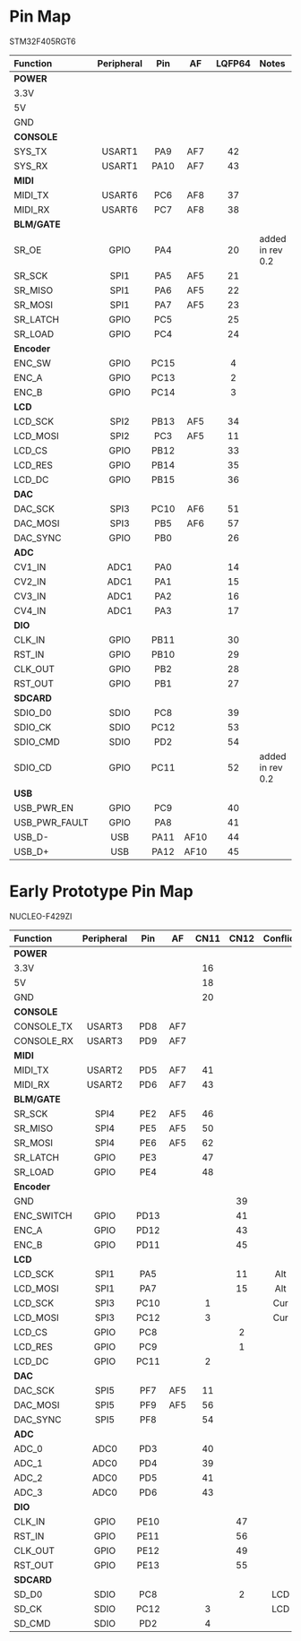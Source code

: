 # Pin Map

STM32F405RGT6

| Function      | Peripheral| Pin   | AF    | LQFP64 | Notes            |
| :---          | :---:     | :---: | :---: | :---:  | :---             |
| **POWER**     |           |       |       |        |                  |
| 3.3V          |           |       |       |        |                  |
| 5V            |           |       |       |        |                  |
| GND           |           |       |       |        |                  |
| **CONSOLE**   |           |       |       |        |                  |
| SYS_TX        | USART1    | PA9   | AF7   | 42     |                  |
| SYS_RX        | USART1    | PA10  | AF7   | 43     |                  |
| **MIDI**      |           |       |       |        |                  |
| MIDI_TX       | USART6    | PC6   | AF8   | 37     |                  |
| MIDI_RX       | USART6    | PC7   | AF8   | 38     |                  |
| **BLM/GATE**  |           |       |       |        |                  |
| SR_OE         | GPIO      | PA4   |       | 20     | added in rev 0.2 |
| SR_SCK        | SPI1      | PA5   | AF5   | 21     |                  |
| SR_MISO       | SPI1      | PA6   | AF5   | 22     |                  |
| SR_MOSI       | SPI1      | PA7   | AF5   | 23     |                  |
| SR_LATCH      | GPIO      | PC5   |       | 25     |                  |
| SR_LOAD       | GPIO      | PC4   |       | 24     |                  |
| **Encoder**   |           |       |       |        |                  |
| ENC_SW        | GPIO      | PC15  |       | 4      |                  |
| ENC_A         | GPIO      | PC13  |       | 2      |                  |
| ENC_B         | GPIO      | PC14  |       | 3      |                  |
| **LCD**       |           |       |       |        |                  |
| LCD_SCK       | SPI2      | PB13  | AF5   | 34     |                  |
| LCD_MOSI      | SPI2      | PC3   | AF5   | 11     |                  |
| LCD_CS        | GPIO      | PB12  |       | 33     |                  |
| LCD_RES       | GPIO      | PB14  |       | 35     |                  |
| LCD_DC        | GPIO      | PB15  |       | 36     |                  |
| **DAC**       |           |       |       |        |                  |
| DAC_SCK       | SPI3      | PC10  | AF6   | 51     |                  |
| DAC_MOSI      | SPI3      | PB5   | AF6   | 57     |                  |
| DAC_SYNC      | GPIO      | PB0   |       | 26     |                  |
| **ADC**       |           |       |       |        |                  |
| CV1_IN        | ADC1      | PA0   |       | 14     |                  |
| CV2_IN        | ADC1      | PA1   |       | 15     |                  |
| CV3_IN        | ADC1      | PA2   |       | 16     |                  |
| CV4_IN        | ADC1      | PA3   |       | 17     |                  |
| **DIO**       |           |       |       |        |                  |
| CLK_IN        | GPIO      | PB11  |       | 30     |                  |
| RST_IN        | GPIO      | PB10  |       | 29     |                  |
| CLK_OUT       | GPIO      | PB2   |       | 28     |                  |
| RST_OUT       | GPIO      | PB1   |       | 27     |                  |
| **SDCARD**    |           |       |       |        |                  |
| SDIO_D0       | SDIO      | PC8   |       | 39     |                  |
| SDIO_CK       | SDIO      | PC12  |       | 53     |                  |
| SDIO_CMD      | SDIO      | PD2   |       | 54     |                  |
| SDIO_CD       | GPIO      | PC11  |       | 52     | added in rev 0.2 |
| **USB**       |           |       |       |        |                  |
| USB_PWR_EN    | GPIO      | PC9   |       | 40     |                  |
| USB_PWR_FAULT | GPIO      | PA8   |       | 41     |                  |
| USB_D-        | USB       | PA11  | AF10  | 44     |                  |
| USB_D+        | USB       | PA12  | AF10  | 45     |                  |

# Early Prototype Pin Map

NUCLEO-F429ZI

| Function      | Peripheral| Pin   | AF    | CN11  | CN12  | Conflict  |
| :---          | :---:     | :---: | :---: | :---: | :---: | :---:     |
| **POWER**     |           |       |       |       |       |
| 3.3V          |           |       |       | 16    |       |
| 5V            |           |       |       | 18    |       |
| GND           |           |       |       | 20    |       |
| **CONSOLE**   |           |       |       |       |       |
| CONSOLE_TX    | USART3    | PD8   | AF7   |       |       |
| CONSOLE_RX    | USART3    | PD9   | AF7   |       |       |
| **MIDI**      |           |       |       |       |       |
| MIDI_TX       | USART2    | PD5   | AF7   | 41    |       |
| MIDI_RX       | USART2    | PD6   | AF7   | 43    |       |
| **BLM/GATE**  |           |       |       |       |       |
| SR_SCK        | SPI4      | PE2   | AF5   | 46    |       |
| SR_MISO       | SPI4      | PE5   | AF5   | 50    |       |
| SR_MOSI       | SPI4      | PE6   | AF5   | 62    |       |
| SR_LATCH      | GPIO      | PE3   |       | 47    |       |
| SR_LOAD       | GPIO      | PE4   |       | 48    |       |
| **Encoder**   |           |       |       |       |       |
| GND           |           |       |       |       | 39    |
| ENC_SWITCH    | GPIO      | PD13  |       |       | 41    |
| ENC_A         | GPIO      | PD12  |       |       | 43    |
| ENC_B         | GPIO      | PD11  |       |       | 45    |
| **LCD**       |           |       |       |       |       |
| LCD_SCK       | SPI1      | PA5   |       |       | 11    | Alt
| LCD_MOSI      | SPI1      | PA7   |       |       | 15    | Alt
| LCD_SCK       | SPI3      | PC10  |       | 1     |       | Cur
| LCD_MOSI      | SPI3      | PC12  |       | 3     |       | Cur
| LCD_CS        | GPIO      | PC8   |       |       | 2     |
| LCD_RES       | GPIO      | PC9   |       |       | 1     |
| LCD_DC        | GPIO      | PC11  |       | 2     |       |
| **DAC**       |           |       |       |       |       |
| DAC_SCK       | SPI5      | PF7   | AF5   | 11    |       |
| DAC_MOSI      | SPI5      | PF9   | AF5   | 56    |       |
| DAC_SYNC      | SPI5      | PF8   |       | 54    |       |
| **ADC**       |           |       |       |       |       |
| ADC_0         | ADC0      | PD3   |       | 40    |       |
| ADC_1         | ADC0      | PD4   |       | 39    |       |
| ADC_2         | ADC0      | PD5   |       | 41    |       |
| ADC_3         | ADC0      | PD6   |       | 43    |       |
| **DIO**       |           |       |       |       |       |
| CLK_IN        | GPIO      | PE10  |       |       | 47    |
| RST_IN        | GPIO      | PE11  |       |       | 56    |
| CLK_OUT       | GPIO      | PE12  |       |       | 49    |
| RST_OUT       | GPIO      | PE13  |       |       | 55    |
| **SDCARD**    |           |       |       |       |       |
| SD_D0         | SDIO      | PC8   |       |       | 2     | LCD
| SD_CK         | SDIO      | PC12  |       | 3     |       | LCD
| SD_CMD        | SDIO      | PD2   |       | 4     |       |
